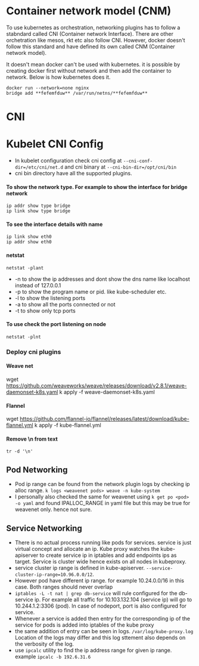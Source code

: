 # Container network model (CNM)
To use kubernetes as orchestration, networking plugins has to follow a stabndard called CNI (Container network Interface). There are other orchetration like mesos, rkt etc also follow CNI. However, docker doesn't follow this standard and have defined its own called CNM (Container network model).

It doesn't mean docker can't be used with kubernetes. it is possible by creating docker first without network and then add the container to network.
Below is how kubernetes does it.
````
docker run --network=none nginx
bridge add **fefemfduw** /var/run/netns/**fefemfduw**
````

# CNI

# Kubelet CNI Config
- In kubelet configuration check cni config at `--cni-conf-dir=/etc/cni/net.d` and cni binary at `--cni-bin-dir=/opt/cni/bin`
- cni bin directory have all the supported plugins.

#### To show the network type. For example to show the interface for bridge network
````
ip addr show type bridge
ip link show type bridge
````

#### To see the interface details with name
````
ip link show eth0
ip addr show eth0
````

#### netstat
`netstat -plant`
- -n  to show the ip addresses and dont show the dns name like localhost instead of 127.0.0.1
- -p  to show the program name or pid. like kube-scheduler etc.
- -l  to show the listening ports
- -a  to show all the ports connected or not
- -t  to show only tcp ports


#### To use check the port listening on node
````
netstat -plnt
````

### Deploy cni plugins

#### Weave net
wget https://github.com/weaveworks/weave/releases/download/v2.8.1/weave-daemonset-k8s.yaml
k apply -f weave-daemonset-k8s.yaml

#### Flannel
wget https://github.com/flannel-io/flannel/releases/latest/download/kube-flannel.yml
k apply -f kube-flannel.yml

#### Remove \n from text
````
tr -d '\n'
````

## Pod Networking
- Pod ip range can be found from the network plugin logs by checking ip alloc range. `k logs <weavenet pods> weave -n kube-system`
- I personally also checked the same for weavenet using `k get po <pod> -o yaml` and found IPALLOC_RANGE in yaml file but this may be true for weavenet only. hence not sure.

## Service Networking
- There is no actual process running like pods for services. service is just virtual concept and allocate an ip. Kube proxy watches the kube-apiserver to create service ip in iptables and add endpoints ips as target.  Service is cluster wide hence exists on all nodes in kubeproxy.
- service cluster ip range is defined in kube-apiserver. `--service-cluster-ip-range=10.96.0.0/12`.
- However pod have different ip range. for example 10.24.0.0/16 in this case. Both ranges should never overlap
- `iptables -L -t nat | grep db-service` will rule configured for the db-service ip. For example all traffic for 10.103.132.104 (service ip) will go to 10.244.1.2:3306 (pod). In case of nodeport, port is also configured for service. 
- Whenever a service is added then entry for the corresponding ip of the service for pods is added into iptables of the kube proxy
- the same addition of entry can be seen in logs. `/var/log/kube-proxy.log` Location of the logs may differ and this log sttement also depends on the verbosity of the log.
- use `ipcalc` utility to find the ip address range for given ip range. example `ipcalc -b 192.6.31.6`
